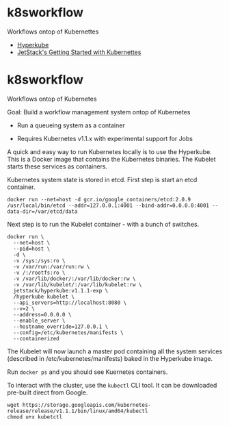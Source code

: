 # k8sworkflow
Workflows ontop of Kubernettes

- [Hyperkube](https://hub.docker.com/r/jetstack/hyperkube/)
- [JetStack's Getting Started with Kubernettes](https://github.com/jetstack/getting-started-kubernetes)

# k8sworkflow
Workflows ontop of Kubernetes

Goal: Build a workflow management system ontop of Kubernetes
* Run a queueing system as a container

* Requires Kubernetes v1.1.x with experimental support for Jobs

A quick and easy way to run Kubernetes locally is to use the Hyperkube. This is a Docker image that 
contains the Kubernetes binaries. The Kubelet starts these services as containers.

Kubernetes system state is stored in etcd. First step is start an etcd container.

```shell
docker run --net=host -d gcr.io/google_containers/etcd:2.0.9 /usr/local/bin/etcd --addr=127.0.0.1:4001 --bind-addr=0.0.0.0:4001 --data-dir=/var/etcd/data
```

Next step is to run the Kubelet container - with a bunch of switches.

```shell
docker run \
  --net=host \
  --pid=host \
  -d \
  -v /sys:/sys:ro \
  -v /var/run:/var/run:rw \ 
  -v /:/rootfs:ro \
  -v /var/lib/docker/:/var/lib/docker:rw \
  -v /var/lib/kubelet/:/var/lib/kubelet:rw \
  jetstack/hyperkube:v1.1.1-exp \
  /hyperkube kubelet \
  --api_servers=http://localhost:8080 \
  --v=2 \
  --address=0.0.0.0 \
  --enable_server \
  --hostname_override=127.0.0.1 \
  --config=/etc/kubernetes/manifests \
  --containerized
```

The Kubelet will now launch a master pod containing all the system services (described in /etc/kubernetes/manifests) baked in the Hyperkube image.

Run `docker ps` and you should see Kuernetes containers.

To interact with the cluster, use the `kubectl` CLI tool. It can be downloaded pre-built direct from Google.

```shell
wget https://storage.googleapis.com/kubernetes-release/release/v1.1.1/bin/linux/amd64/kubectl
chmod u+x kubetctl
```
